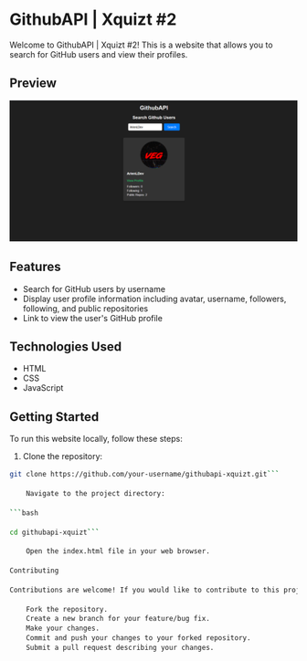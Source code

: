 # GithubAPI | Xquizt #2

Welcome to GithubAPI | Xquizt #2! This is a website that allows you to search for GitHub users and view their profiles.

## Preview

![Image Alt Text](./preview.PNG)

## Features

- Search for GitHub users by username
- Display user profile information including avatar, username, followers, following, and public repositories
- Link to view the user's GitHub profile

## Technologies Used

- HTML
- CSS
- JavaScript

## Getting Started

To run this website locally, follow these steps:

1. Clone the repository:

```bash
git clone https://github.com/your-username/githubapi-xquizt.git```

    Navigate to the project directory:

```bash

cd githubapi-xquizt```

    Open the index.html file in your web browser.

Contributing

Contributions are welcome! If you would like to contribute to this project, follow these steps:

    Fork the repository.
    Create a new branch for your feature/bug fix.
    Make your changes.
    Commit and push your changes to your forked repository.
    Submit a pull request describing your changes.